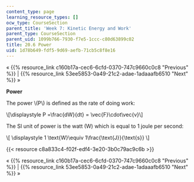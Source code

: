 ```yaml
---
content_type: page
learning_resource_types: []
ocw_type: CourseSection
parent_title: 'Week 7: Kinetic Energy and Work'
parent_type: CourseSection
parent_uid: 1099b766-7930-f7e5-1ccc-c80d63899c02
title: 20.6 Power
uid: 1d78b649-fdf5-9d69-aefb-71cb5c8f8e16
---
```


« {{% resource_link c160b17a-cec6-6cfd-0370-747c9660c0c8 "Previous" %}} | {{% resource_link 53ee5853-0a49-21c2-adae-1adaaafb6510 "Next" %}} »

**Power**

The power \\(P\\) is defined as the rate of doing work:

\\\[\\displaystyle P =\\frac{dW}{dt} = \\vec{F}\\cdot\\vec{v}\\\]

The SI unit of power is the watt (W) which is equal to 1 joule per second:

\\\[ \\displaystyle 1 \\text{W}\\equiv 1\\frac{\\text{J}}{\\text{s}} \\\]

{{< resource c8a833c4-f02f-edf4-3e20-3b0c79ac9c6b >}}

« {{% resource_link c160b17a-cec6-6cfd-0370-747c9660c0c8 "Previous" %}} | {{% resource_link 53ee5853-0a49-21c2-adae-1adaaafb6510 "Next" %}} »